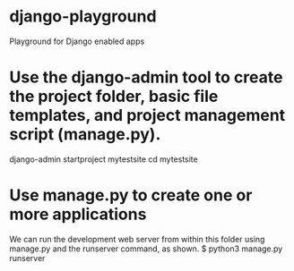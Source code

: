 # django-playground
Playground for Django enabled apps

# Use the django-admin tool to create the project folder, basic file templates, and project management script (manage.py).
django-admin startproject mytestsite 
cd mytestsite

# Use manage.py to create one or more applications
We can run the development web server from within this folder using manage.py and the runserver command, as shown.
$ python3 manage.py runserver
